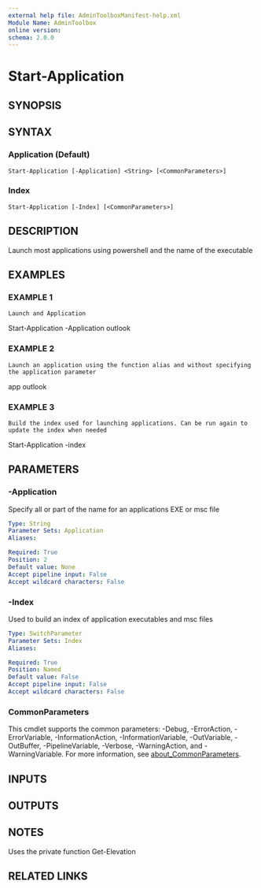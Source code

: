```yaml
---
external help file: AdminToolboxManifest-help.xml
Module Name: AdminToolbox
online version:
schema: 2.0.0
---
```


# Start-Application

## SYNOPSIS

## SYNTAX

### Application (Default)
```
Start-Application [-Application] <String> [<CommonParameters>]
```

### Index
```
Start-Application [-Index] [<CommonParameters>]
```

## DESCRIPTION
Launch most applications using powershell and the name of the executable

## EXAMPLES

### EXAMPLE 1
```
Launch and Application
```

Start-Application -Application outlook

### EXAMPLE 2
```
Launch an application using the function alias and without specifying the application parameter
```

app outlook

### EXAMPLE 3
```
Build the index used for launching applications. Can be run again to update the index when needed
```

Start-Application -index

## PARAMETERS

### -Application
Specify all or part of the name for an applications EXE or msc file

```yaml
Type: String
Parameter Sets: Application
Aliases:

Required: True
Position: 2
Default value: None
Accept pipeline input: False
Accept wildcard characters: False
```

### -Index
Used to build an index of application executables and msc files

```yaml
Type: SwitchParameter
Parameter Sets: Index
Aliases:

Required: True
Position: Named
Default value: False
Accept pipeline input: False
Accept wildcard characters: False
```

### CommonParameters
This cmdlet supports the common parameters: -Debug, -ErrorAction, -ErrorVariable, -InformationAction, -InformationVariable, -OutVariable, -OutBuffer, -PipelineVariable, -Verbose, -WarningAction, and -WarningVariable. For more information, see [about_CommonParameters](http://go.microsoft.com/fwlink/?LinkID=113216).

## INPUTS

## OUTPUTS

## NOTES
Uses the private function Get-Elevation

## RELATED LINKS
